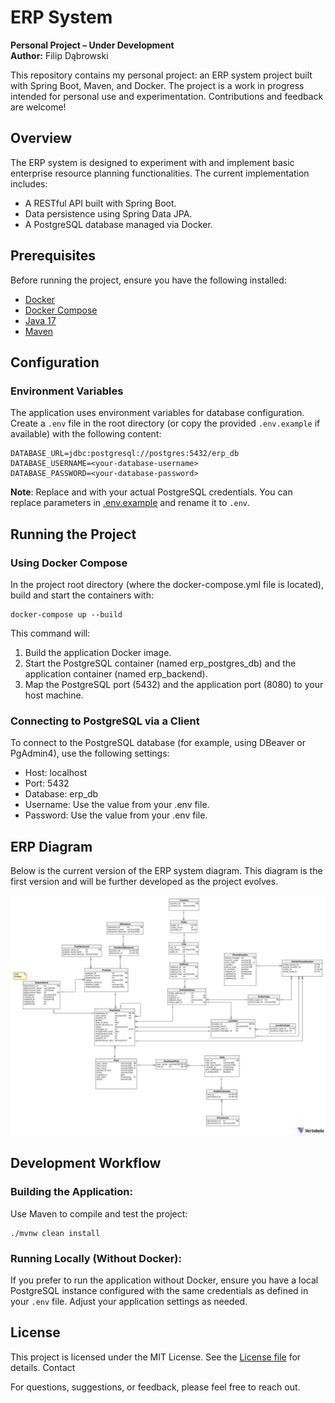 # ERP System

**Personal Project – Under Development**<br>
**Author:** Filip Dąbrowski

This repository contains my personal project: an ERP system project built with Spring Boot, Maven, and Docker. The project is a work in progress intended for personal use and experimentation. Contributions and feedback are welcome!

## Overview

The ERP system is designed to experiment with and implement basic enterprise resource planning functionalities. The current implementation includes:
- A RESTful API built with Spring Boot.
- Data persistence using Spring Data JPA.
- A PostgreSQL database managed via Docker.

## Prerequisites

Before running the project, ensure you have the following installed:
- [Docker](https://docs.docker.com/get-docker/)
- [Docker Compose](https://docs.docker.com/compose/install/)
- [Java 17](https://adoptium.net/)
- [Maven](https://maven.apache.org/install.html)

## Configuration

### Environment Variables

The application uses environment variables for database configuration. Create a `.env` file in the root directory (or copy the provided `.env.example` if available) with the following content:

```env
DATABASE_URL=jdbc:postgresql://postgres:5432/erp_db
DATABASE_USERNAME=<your-database-username>
DATABASE_PASSWORD=<your-database-password>
```
**Note**: Replace <your-database-username> and <your-database-password> with your actual PostgreSQL credentials. You can replace parameters in [.env.example](./.env.example) and rename it to `.env`.

## Running the Project
### Using Docker Compose

In the project root directory (where the docker-compose.yml file is located), build and start the containers with:
```shell
docker-compose up --build
```

This command will:

1. Build the application Docker image.
2. Start the PostgreSQL container (named erp_postgres_db) and the application container (named erp_backend).
3. Map the PostgreSQL port (5432) and the application port (8080) to your host machine.

### Connecting to PostgreSQL via a Client

To connect to the PostgreSQL database (for example, using DBeaver or PgAdmin4), use the following settings:

* Host: localhost
* Port: 5432
* Database: erp_db
* Username: Use the value from your .env file.
* Password: Use the value from your .env file.

## ERP Diagram

Below is the current version of the ERP system diagram. This diagram is the first version and will be further developed as the project evolves.

![ER Diagram](./src/main/resources/docs/er_diagram_v2.png)

## Development Workflow

### Building the Application:
Use Maven to compile and test the project:
```shell
./mvnw clean install
```

### Running Locally (Without Docker):
If you prefer to run the application without Docker, ensure you have a local PostgreSQL instance configured with the same credentials as defined in your `.env` file. Adjust your application settings as needed.

## License

This project is licensed under the MIT License. See the [License file](./LICENSE) for details.
Contact

For questions, suggestions, or feedback, please feel free to reach out.

